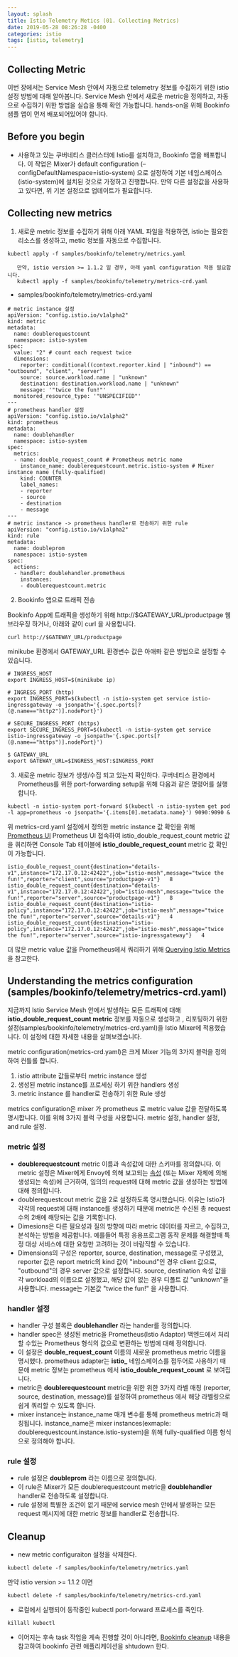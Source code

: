 ```yaml
---
layout: splash
title: Istio Telemetry Metics (01. Collecting Metrics)
date: 2019-05-28 08:26:28 -0400
categories: istio
tags: [istio, telemetry]
---
```


## Collecting Metric
이번 장에서는 Service Mesh 안에서 자동으로 telemetry 정보를 수집하기 위한 istio 설정 방법에 대해 알아봅니다.
Service Mesh 안에서 새로운 metric을 정의하고, 자동으로 수집하기 위한 방법을 실습을 통해 확인 가능합니다.
hands-on을 위해 Bookinfo 샘플 앱이 먼저 배포되어있어야 합니다.

## Before you begin
- 사용하고 있는 쿠버네티스 클러스터에 Istio를 설치하고, Bookinfo 앱을 배포합니다. 이 작업은 Mixer가 default configuration (–configDefaultNamespace=istio-system) 으로 설정하여 기본 네임스페이스(istio-system)에 설치된 것으로 가정하고 진행합니다.
만약 다른 설정값을 사용하고 있다면, 위 기본 설정으로 업데이트가 필요합니다.

## Collecting new metrics
1. 새로운 metric 정보를 수집하기 위해 아래 YAML 파일을 적용하면, istio는 필요한 리소스를 생성하고, metic 정보를 자동으로 수집합니다.

```
kubectl apply -f samples/bookinfo/telemetry/metrics.yaml
```
```
   만약, istio version >= 1.1.2 일 경우, 아래 yaml configuration 적용 필요합니다.
   kubectl apply -f samples/bookinfo/telemetry/metrics-crd.yaml
```

- samples/bookinfo/telemetry/metrics-crd.yaml

```
# metric instance 설정
apiVersion: "config.istio.io/v1alpha2"
kind: metric
metadata:
  name: doublerequestcount
  namespace: istio-system
spec:
  value: "2" # count each request twice
  dimensions:
    reporter: conditional((context.reporter.kind | "inbound") == "outbound", "client", "server")
    source: source.workload.name | "unknown"
    destination: destination.workload.name | "unknown"
    message: '"twice the fun!"'
  monitored_resource_type: '"UNSPECIFIED"'
---
# prometheus handler 설정
apiVersion: "config.istio.io/v1alpha2"
kind: prometheus
metadata:
  name: doublehandler
  namespace: istio-system
spec:
  metrics:
  - name: double_request_count # Prometheus metric name
    instance_name: doublerequestcount.metric.istio-system # Mixer instance name (fully-qualified)
    kind: COUNTER
    label_names:
    - reporter
    - source
    - destination
    - message
---
# metric instance -> prometheus handler로 전송하기 위한 rule
apiVersion: "config.istio.io/v1alpha2"
kind: rule
metadata:
  name: doubleprom
  namespace: istio-system
spec:
  actions:
  - handler: doublehandler.prometheus
    instances:
    - doublerequestcount.metric
```

2. Bookinfo 앱으로 트래픽 전송

Bookinfo App에 트래픽을 생성하기 위해 http://$GATEWAY_URL/productpage 웹브라우징 하거나, 아래와 같이 curl 을 사용합니다.

```
curl http://$GATEWAY_URL/productpage
```

minikube 환경에서 GATEWAY_URL 환경변수 값은 아애롸 같은 방법으로 설정할 수 있습니다.

```
# INGRESS_HOST
export INGRESS_HOST=$(minikube ip)

# INGRESS_PORT (http)
export INGRESS_PORT=$(kubectl -n istio-system get service istio-ingressgateway -o jsonpath='{.spec.ports[?(@.name=="http2")].nodePort}')

# SECURE_INGRESS_PORT (https)
export SECURE_INGRESS_PORT=$(kubectl -n istio-system get service istio-ingressgateway -o jsonpath='{.spec.ports[?(@.name=="https")].nodePort}')

$ GATEWAY_URL
export GATEWAY_URL=$INGRESS_HOST:$INGRESS_PORT
```

3. 새로운 metric 정보가 생생/수집 되고 있는지 확인하다. 쿠버네티스 환경에서 Prometheus를 위한 port-forwarding setup을 위해 다음과 같은 명령어를 실행합니다.

```
kubectl -n istio-system port-forward $(kubectl -n istio-system get pod -l app=prometheus -o jsonpath='{.items[0].metadata.name}') 9090:9090 &
```

위 metrics-crd.yaml 설정에서 정의한 metric instance 값 확인을 위해 <a href="http://localhost:9090/graph#%5B%7B%22range_input%22%3A%221h%22%2C%22expr%22%3A%22istio_double_request_count%22%2C%22tab%22%3A1%7D%5D">Prometheus UI</a>  Prometheus UI 접속하여 istio_double_request_count metric 값을 쿼리하면 Console Tab 테이블에 **istio_double_request_count** metric 값 확인이 가능합니다.

```
istio_double_request_count{destination="details-v1",instance="172.17.0.12:42422",job="istio-mesh",message="twice the fun!",reporter="client",source="productpage-v1"}   8
istio_double_request_count{destination="details-v1",instance="172.17.0.12:42422",job="istio-mesh",message="twice the fun!",reporter="server",source="productpage-v1"}   8
istio_double_request_count{destination="istio-policy",instance="172.17.0.12:42422",job="istio-mesh",message="twice the fun!",reporter="server",source="details-v1"}   4
istio_double_request_count{destination="istio-policy",instance="172.17.0.12:42422",job="istio-mesh",message="twice the fun!",reporter="server",source="istio-ingressgateway"}   4
```

더 많은 metric value 값을 Prometheus에서 쿼리하기 위해 [Querying Istio Metrics]("http://istio.io/docs/tasks/telemetry/metrics/querying-metrics)을 참고한다.

## Understanding the metrics configuration (samples/bookinfo/telemetry/metrics-crd.yaml)
지금까지 Istio Service Mesh 안에서 발생하는 모든 트래픽에 대해 **istio_double_request_count metric** 정보를 자동으로 생성하고 , 리포팅하기 위한 설정(samples/bookinfo/telemetry/metrics-crd.yaml)을 Istio Mixer에 적용했습니다. 이 설정에 대한 자세한 내용을 살펴보겠습니다.

metric configuration(metrics-crd.yaml)은 크게 Mixer 기능의 3가지 블럭을 정의하여 컨틀롤 합니다.
1. istio attribute 값들로부터 metric instance 생성
2. 생성된 metric instance를 프로세싱 하기 위한 handlers 생성
3. metric instance 를 handler로 전송하기 위한 Rule 생성

metrics configuration은 mixer 가 prometheus 로 metric value 값을 전달하도록 명시합니다. 이를 위해 3가지 블럭 구성을 사용합니다. metric 설정, handler 설정, and rule 설정.

### metric 설정
- **doublerequestcount** metric 이름과 속성값에 대한 스키마를 정의합니다. 이 metric 설정은 Mixer에게 Envoy에 의해 보고되는 [속성](https://istio.io/docs/reference/config/policy-and-telemetry/attribute-vocabulary/) (또는 Mixer 자체에 의해 생성되는 속성)에 근거하여, 임의의 request에 대해 metric 값을 생성하는 방법에 대해 정의합니다.
-  doublerequestcout metric 값을 2로 설정하도록 명시했습니다. 이유는 Istio가 각각의 request에 대해 instance를 생성하기 때문에 metric은 수신된 총 request 수의 2배에 해당되는 값을 기록합니다.
- Dimesions은 다른 필요성과 질의 방향에 따라 metric 데이터를 자르고, 수집하고, 분석하는 방법을 제공합니다. 예를들어 특정 응용프로그램 동작 문제를 해결할때 특정 대상 서비스에 대한 요청만 고려하는 것이 바람직할 수 있습니다.
- Dimensions의 구성은 reporter, source, destination, message로 구성했고, reporter 값은 report metric의 kind 값이 "inbound"인 경우 client 값으로, "outbound"의 경우 server 값으로 설정합니다. source, destination 속성 값을 각 workload의 이름으로 설정했고, 해당 값이 없는 경우 디폴트 값 "unknown"을 사용합니다. message는 기본값 "twice the fun!" 을 사용합니다.

### handler 설정
- handler 구성 블록은 **doublehandler** 라는 hander를 정의합니다.
- handler spec은 생성된 metric을 Prometheus(Istio Adaptor) 백엔드에서 처리 할 수있는 Prometheus 형식의 값으로 변환하는 방법에 대해 정의합니다.
- 이 설정은 **double_request_count** 이름의 새로운 prometheus metric 이름을 명시했다. prometheus adapter는 **istio_** 네임스페이스를 접두어로 사용하기 때문애 metric 정보는 prometheus 에서 **istio_double_request_count** 로 보여집니다.
- metric은 **doublerequestcount** metric을 위한 위한 3가지 라벨 매칭 (reporter, source, destination, message)를 설정하여 prometheus 에서 해당 라벨링으로 쉽게 쿼리할 수 있도록 합니다.
- mixer instance는 instance_name 매개 변수를 통해 prometheus metric과 매칭됩니다. instance_name은 mixer instances(exmaple: doublerequestcount.instance.istio-system)을 위해 fully-qualified 이름 형식으로 정의해야 합니다.

### rule 설정
- rule 설정은 **doubleprom** 라는 이름으로 정의합니다.
- 이 rule은 Mixer가 모든 doublerequestcount metric을 **doublehandler** handler로 전송하도록 설정합니다.
- rule 설정에 특별한 조건이 없기 때문에 service mesh 안에서 발생하는 모든 request 메시지에 대한 metric 정보를 handler로 전송합니다.

## Cleanup
- new metric configuraiton 설정을 삭제한다.
```
kubectl delete -f samples/bookinfo/telemetry/metrics.yaml
```
만약 istio version >= 1.1.2 이면
```
kubectl delete -f samples/bookinfo/telemetry/metrics-crd.yaml
```
- 로컬에서 실행되어 동작중인 kubectl port-forward 프로세스를 죽인다.
```
killall kubectl
```
- 이어지는 후속 task 작업을 계속 진행할 것이 아니라면, <a href="https://istio.io/docs/examples/bookinfo/#cleanup">Bookinfo cleanup</a> 내용을 참고하여 bookinfo 관련 애플리케이션을 shtudown 한다.
